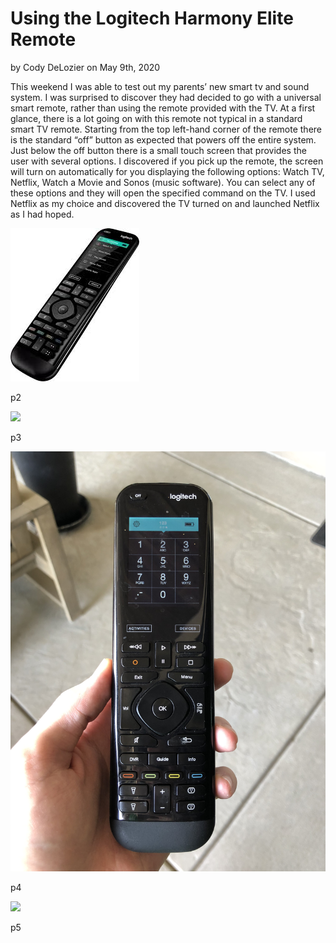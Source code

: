 # Using the Logitech Harmony Elite Remote
by Cody DeLozier on May 9th, 2020

   This weekend I was able to test out my parents’ new smart tv and sound system. I was surprised to discover they had decided to go with a universal smart remote, rather than using the remote provided with the TV. At a first glance, there is a lot going on with this remote not typical in a standard smart TV remote. Starting from the top left-hand corner of the remote there is the standard “off” button as expected that powers off the entire system. Just below the off button there is a small touch screen that provides the user with several options. I discovered if you pick up the remote, the screen will turn on automatically for you displaying the following options: Watch TV, Netflix, Watch a Movie and Sonos (music software). You can select any of these options and they will open the specified command on the TV. I used Netflix as my choice and discovered the TV turned on and launched Netflix as I had hoped.


![](remote1.jpg)

   p2

![](remote2.jpg)

   p3

![](remote3.jpg)

   p4

![](remote4.jpg)

   p5 
